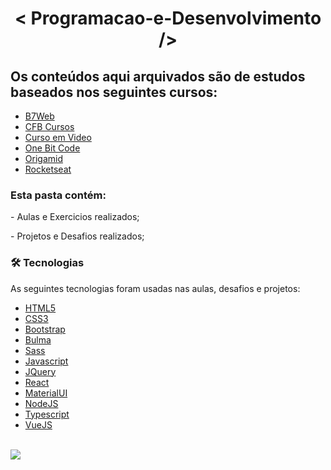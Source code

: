 <h1 align="center">< Programacao-e-Desenvolvimento /></h1> 
<h2> Os conteúdos aqui arquivados são de estudos baseados nos seguintes cursos: </h2>

<ul>
 <li><a href="https://b7web.com.br/">B7Web</a></li>
 <li><a href="https://www.youtube.com/channel/UCqHIWCQSq0yeE-1nbcRnt2w">CFB Cursos</a></li>
 <li><a href="https://www.cursoemvideo.com/">Curso em Video</a></li>
 <li><a href="https://programador.onebitcode.com/">One Bit Code</a></li>
 <li><a href="https://www.origamid.com/">Origamid</a></li>
 <li><a href="https://www.rocketseat.com.br/discover"> Rocketseat</a></li>
 
</ul>


<h3>Esta pasta contém:</h3>
 <p>- Aulas e Exercicios realizados; </p>
 <p>- Projetos e Desafios realizados; </p>
 
### 🛠 Tecnologias

As seguintes tecnologias foram usadas nas aulas, desafios e projetos:

- [HTML5](https://developer.mozilla.org/pt-BR/docs/Web/HTML)
- [CSS3](https://developer.mozilla.org/pt-BR/docs/Web/CSS)
- [Bootstrap](https://getbootstrap.com/)
- [Bulma](https://bulma.io/)
- [Sass](https://sass-lang.com/)
- [Javascript](https://developer.mozilla.org/pt-BR/docs/Web/JavaScript)
- [JQuery](https://jquery.com/)
- [React](https://reactjs.org/)
- [MaterialUI](https://v4.mui.com/)
- [NodeJS](https://nodejs.org/en/)
- [Typescript](https://www.typescriptlang.org/)
- [VueJS](https://vuejs.org/)

<br>
 
 <img src="https://img.shields.io/static/v1?label=DEV&message=Darcisio Almeida&color=7159c1&style=for-the-badge&logo=ghost"/>
